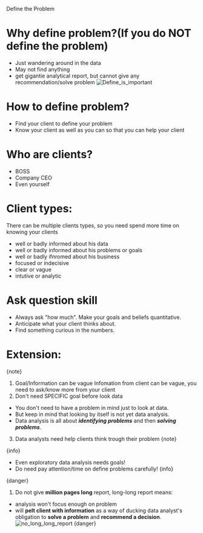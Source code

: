 Define the Problem

# Why define problem?(If you do NOT define the problem)
  - Just wandering around in the data
  - May not find anything
  - get gigantie analytical report, but cannot give any recommendation/solve problem
![Define_is_important](./Define_is_important.png "Define_is_important")

# How to define problem?
  - Find your client to define your problem
  - Know your client as well as you can so that you can help your client

# Who are clients?
- BOSS
- Company CEO
- Even yourself

# Client types: 
There can be multiple clients types, so you need spend more time on knowing your clients
- well or badly informed about his data
- well or badly informed about his problems or goals
- well or badly ifnromed about his business
- focused or indecisive
- clear or vague
- intutive or analytic

# Ask question skill
- Always ask "how much". Make your goals and beliefs quantitative.
- Anticipate what your client thinks about.
- Find something curious in the numbers.

# Extension:
{note}
1. Goal/Information can be vague
  Infomation from client can be vague, you need to ask/know more from your client
2. Don't need SPECIFIC goal before look data
  - You don't need to have a problem in mind just to look at data. 
  - But keep in mind that looking by itself is not yet data analysis. 
  - Data analysis is all about _**identifying problems**_ and then _**solving problems**_.
3. Data analysts need help clients think trough their problem
{note}

{info}
- Even exploratory data analysis needs goals!
- Do need pay attention/time on define problems carefully!
{info}

{danger}
1. Do not give **million pages long** report, long-long report means:
- analysis won't focus enough on problem
- will **pelt client with information** as a way of ducking data analyst's obligation to **solve a problem** and **recommend a decision**.
![no_long_long_report](./no_long_long_report.png "no_long_long_report")
{danger}
